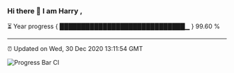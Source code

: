 ### Hi there 👋 I am Harry , 

⏳ Year progress { █████████████████████████████▁ } 99.60 %

---

⏰ Updated on Wed, 30 Dec 2020 13:11:54 GMT

![Progress Bar CI](https://github.com/duykhang68/duykhang68/workflows/Progress%20Bar%20CI/badge.svg)
